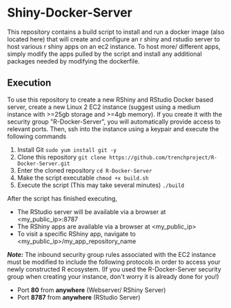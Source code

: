# Shiny-Docker-Server

This repository contains a build script to install and run a docker image (also located here) that will create and configure an r shiny and rstudio server to host various r shiny apps on an ec2 instance. To host more/ different apps, simply modify the apps pulled by the script and install any additional packages needed by modifying the dockerfile.  

## Execution 
To use this repository to create a new RShiny and RStudio Docker based server, create a new Linux 2 EC2 instance (suggest using a medium instance with >=25gb storage and >=4gb memory). If you create it with the security group "R-Docker-Server", you will automatically provide access to relevant ports.
Then, ssh into the instance using a keypair and execute the following commands 
1. Install Git
`sudo yum install git -y`
2. Clone this repository 
`git clone https://github.com/trenchproject/R-Docker-Server.git`
3. Enter the cloned repository 
`cd R-Docker-Server`
4. Make the script executable
`chmod +x build.sh`
5. Execute the script (This may take several minutes)
`./build`


After the script has finished executing, 
- The RStudio server will be available via a browser at <my_public_ip>:8787 
- The RShiny apps are available via a browser at <my_public_ip>
- To visit a specific RShiny app, navigate to <my_public_ip>/my_app_repository_name

***Note:*** The inbound security group rules associated with the EC2 instance must be modified to include the following protocols in order to access your newly constructed R ecosystem. (If you used the R-Docker-Server security group when creating your instance, don't worry it is already done for you!)
- Port **80** from **anywhere** (Webserver/ RShiny Server)
- Port **8787** from **anywhere** (RStudio Server) 
